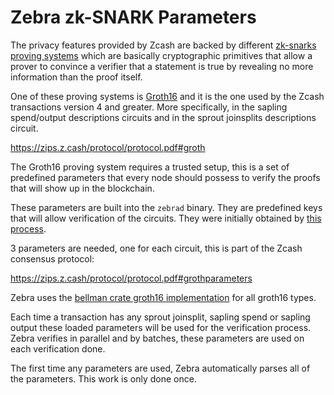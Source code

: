 # Zebra zk-SNARK Parameters

The privacy features provided by Zcash are backed by different [zk-snarks proving systems](https://z.cash/technology/zksnarks/) which are basically cryptographic primitives that allow a prover to convince a verifier that a statement is true by revealing no more information than the proof itself.

One of these proving systems is [Groth16](https://eprint.iacr.org/2016/260.pdf) and it is the one used by the Zcash transactions version 4 and greater. More specifically, in the sapling spend/output descriptions circuits and in the sprout joinsplits descriptions circuit.

https://zips.z.cash/protocol/protocol.pdf#groth

The Groth16 proving system requires a trusted setup, this is a set of predefined parameters that every node should possess to verify the proofs that will show up in the blockchain.

These parameters are built into the `zebrad` binary. They are predefined keys that will allow verification of the circuits. They were initially obtained by [this process](https://eprint.iacr.org/2017/1050.pdf).

3 parameters are needed, one for each circuit, this is part of the Zcash consensus protocol:

https://zips.z.cash/protocol/protocol.pdf#grothparameters

Zebra uses the [bellman crate groth16 implementation](https://github.com/zkcrypto/bellman/tree/main/groth16) for all groth16 types.

Each time a transaction has any sprout joinsplit, sapling spend or sapling output these loaded parameters will be used for the verification process. Zebra verifies in parallel and by batches, these parameters are used on each verification done.

The first time any parameters are used, Zebra automatically parses all of the parameters. This work
is only done once.
